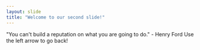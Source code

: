 ```yaml
---
layout: slide
title: "Welcome to our second slide!"
---
```

"You can't build a reputation on what you are going to do." - Henry Ford
Use the left arrow to go back!
